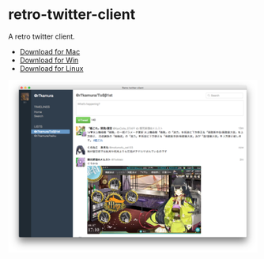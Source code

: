 # retro-twitter-client
A retro twitter client.

- [Download for Mac](https://github.com/r7kamura/retro-twitter-client/releases/download/v0.0.11/retro-twitter-client-darwin-x64.zip)
- [Download for Win](https://github.com/r7kamura/retro-twitter-client/releases/download/v0.0.11/retro-twitter-client-win32-x64.zip)
- [Download for Linux](https://github.com/r7kamura/retro-twitter-client/releases/download/v0.0.11/retro-twitter-client-linux-x64.zip)

![](/screenshots/preview14.png)

